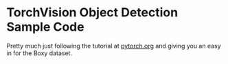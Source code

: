 # TorchVision Object Detection Sample Code

Pretty much just following the tutorial at [pytorch.org](https://pytorch.org/tutorials/intermediate/torchvision_tutorial.html) and giving you an easy in for the Boxy dataset.
